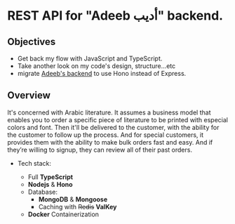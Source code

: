 # REST API for "Adeeb أديب" backend.

## Objectives

- Get back my flow with JavaScript and TypeScript.
- Take another look on my code's design, structure...etc
- migrate [Adeeb's backend](https://github.com/M-Shrief/Adeeb_ExpressTS) to use Hono instead of Express. 

## Overview
It's concerned with Arabic literature. It assumes a business model that enables you to order a specific piece of literature to be printed with especial colors and font. Then it'll be delivered to the customer, with the ability for the customer to follow up the process. And for special customers, it provides them with the ability to make bulk orders fast and easy. And if they’re willing to signup, they can review all of their past orders.

- Tech stack:

  - Full **TypeScript**
  - **Nodejs** & **Hono**
  - Database:
    - **MongoDB** & **Mongoose**
    - Caching with ~~Redis~~ **ValKey**
  - **Docker** Containerization